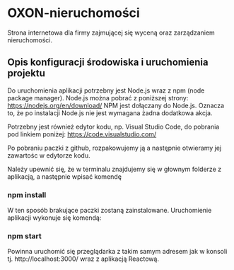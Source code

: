 # OXON-nieruchomości

Strona internetowa dla firmy zajmującej się wyceną oraz zarządzaniem nieruchomości.

## Opis konfiguracji środowiska i uruchomienia projektu

Do uruchomienia aplikacji potrzebny jest Node.js wraz z npm (node package manager).
Node.js można pobrać z poniższej strony:
https://nodejs.org/en/download/
NPM jest dołączany do Node.js. Oznacza to, że po instalacji Node.js nie jest wymagana żadna dodatkowa akcja.

Potrzebny jest również edytor kodu, np. Visual Studio Code, do pobrania pod linkiem poniżej:
https://code.visualstudio.com/

Po pobraniu paczki z github, rozpakowujemy ją a następnie otwieramy jej zawartośc w edytorze kodu.

Należy upewnić się, że w terminalu znajdujemy się w głownym folderze z aplikacją, a następnie wpisać komendę

### npm install

W ten sposób brakujące paczki zostaną zainstalowane. Uruchomienie aplikacji wykonuje się komendą:

### npm start

Powinna uruchomić się przeglądarka z takim samym adresem jak w konsoli tj. http://localhost:3000/ wraz z aplikacją Reactową. 

